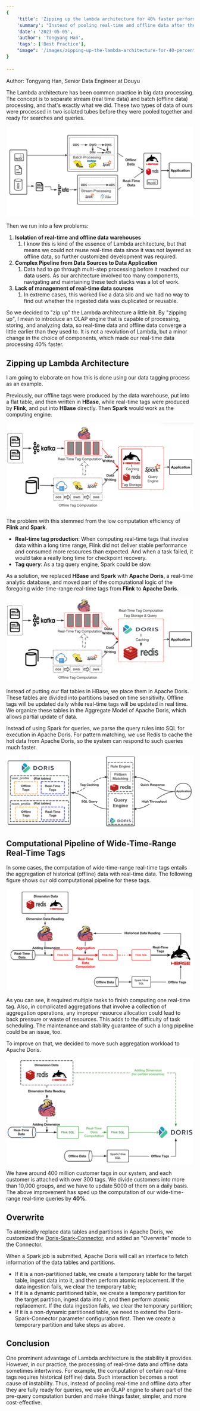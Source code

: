 ```yaml
---
{
    'title': 'Zipping up the lambda architecture for 40% faster performance',
    'summary': "Instead of pooling real-time and offline data after they are fully ready for queries, Douyu engineers use Apache Doris to share part of the pre-query computation burden.",
    'date': '2023-05-05',
    'author': 'Tongyang Han',
    'tags': ['Best Practice'],
    "image": '/images/zipping-up-the-lambda-architecture-for-40-percent-faster-performance.png'
}

---
```


<!-- 
Licensed to the Apache Software Foundation (ASF) under one
or more contributor license agreements.  See the NOTICE file
distributed with this work for additional information
regarding copyright ownership.  The ASF licenses this file
to you under the Apache License, Version 2.0 (the
"License"); you may not use this file except in compliance
with the License.  You may obtain a copy of the License at

  http://www.apache.org/licenses/LICENSE-2.0

Unless required by applicable law or agreed to in writing,
software distributed under the License is distributed on an
"AS IS" BASIS, WITHOUT WARRANTIES OR CONDITIONS OF ANY
KIND, either express or implied.  See the License for the
specific language governing permissions and limitations
under the License.
-->

Author: Tongyang Han, Senior Data Engineer at Douyu

The Lambda architecture has been common practice in big data processing. The concept is to separate stream (real time data) and batch (offline data) processing, and that's exactly what we did. These two types of data of ours were processed in two isolated tubes before they were pooled together and ready for searches and queries.

![Lambda-architecture](../static/images/Douyu_1.png)

Then we run into a few problems:

1. **Isolation of real-time and offline data warehouses**
   1.  I know this is kind of the essence of Lambda architecture, but that means we could not reuse real-time data since it was not layered as offline data, so further customized development was required.
2. **Complex Pipeline from Data Sources to Data Application**
   1.  Data had to go through multi-step processing before it reached our data users. As our architecture involved too many components, navigating and maintaining these tech stacks was a lot of work.
3. **Lack of management of real-time data sources**
   1.  In extreme cases, this worked like a data silo and we had no way to find out whether the ingested data was duplicated or reusable.

So we decided to "zip up" the Lambda architecture a little bit. By "zipping up", I mean to introduce an OLAP engine that is capable of processing, storing, and analyzing data, so real-time data and offline data converge a little earlier than they used to. It is not a revolution of Lambda, but a minor change in the choice of components, which made our real-time data processing 40% faster.

## **Zipping up Lambda Architecture**

I am going to elaborate on how this is done using our data tagging process as an example.

Previously, our offline tags were produced by the data warehouse, put into a flat table, and then written in **HBase**, while real-time tags were produced by **Flink**, and put into **HBase** directly. Then **Spark** would work as the computing engine.

![HBase-Redis-Spark](../static/images/Douyu_2.png)

The problem with this stemmed from the low computation efficiency of **Flink** and **Spark**. 

- **Real-time tag production**: When computing real-time tags that involve data within a long time range, Flink did not deliver stable performance and consumed more resources than expected. And when a task failed, it would take a really long time for checkpoint recovery.
- **Tag query**: As a tag query engine, Spark could be slow.

As a solution, we replaced **HBase** and **Spark** with **Apache Doris**, a real-time analytic database, and moved part of the computational logic of the foregoing wide-time-range real-time tags from **Flink** to **Apache Doris**.

![Apache-Doris-Redis](../static/images/Douyu_3.png)

Instead of putting our flat tables in HBase, we place them in Apache Doris. These tables are divided into partitions based on time sensitivity. Offline tags will be updated daily while real-time tags will be updated in real time. We organize these tables in the Aggregate Model of Apache Doris, which allows partial update of data.

Instead of using Spark for queries, we parse the query rules into SQL for execution in Apache Doris. For pattern matching, we use Redis to cache the hot data from Apache Doris, so the system can respond to such queries much faster.

![Real-time-and-offline-data-processing-in-Apache-Doris](../static/images/Douyu_4.png)

## **Computational Pipeline of Wide-Time-Range Real-Time Tags**

In some cases, the computation of wide-time-range real-time tags entails the aggregation of historical (offline) data with real-time data. The following figure shows our old computational pipeline for these tags. 

![offline-data-processing-link](../static/images/Douyu_5.png)

As you can see, it required multiple tasks to finish computing one real-time tag. Also, in complicated aggregations that involve a collection of aggregation operations, any improper resource allocation could lead to back pressure or waste of resources. This adds to the difficulty of task scheduling. The maintenance and stability guarantee of such a long pipeline could be an issue, too.

To improve on that, we decided to move such aggregation workload to Apache Doris.

![real-time-data-processing-link](../static/images/Douyu_6.png)

We have around 400 million customer tags in our system, and each customer is attached with over 300 tags. We divide customers into more than 10,000 groups, and we have to update 5000 of them on a daily basis. The above improvement has sped up the computation of our wide-time-range real-time queries by **40%**.

## Overwrite

To atomically replace data tables and partitions in Apache Doris, we customized the [Doris-Spark-Connector](https://github.com/apache/doris-spark-connector), and added an "Overwrite" mode to the Connector.

When a Spark job is submitted, Apache Doris will call an interface to fetch information of the data tables and partitions.

- If it is a non-partitioned table, we create a temporary table for the target table, ingest data into it, and then perform atomic replacement. If the data ingestion fails, we clear the temporary table;
- If it is a dynamic partitioned table, we create a temporary partition for the target partition, ingest data into it, and then perform atomic replacement. If the data ingestion fails, we clear the temporary partition;
- If it is a non-dynamic partitioned table, we need to extend the Doris-Spark-Connector parameter configuration first. Then we create a temporary partition and take steps as above.

##  Conclusion

One prominent advantage of Lambda architecture is the stability it provides. However, in our practice, the processing of real-time data and offline data sometimes intertwines. For example, the computation of certain real-time tags requires historical (offline) data. Such interaction becomes a root cause of instability. Thus, instead of pooling real-time and offline data after they are fully ready for queries, we use an OLAP engine to share part of the pre-query computation burden and make things faster, simpler, and more cost-effective.
